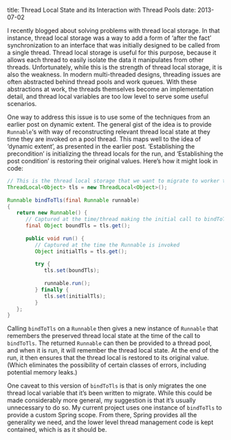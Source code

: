 title: Thread Local State and its Interaction with Thread Pools
date: 2013-07-02

I recently blogged about solving problems with thread local
storage. In that instance, thread local storage was a way to add a
form of ‘after the fact’ synchronization to an interface that was
initially designed to be called from a single thread.  Thread local
storage is useful for this purpose, because it allows each thread to
easily isolate the data it manipulates from other
threads. Unfortunately, while this is the strength of thread local
storage, it is also the weakness. In modern multi-threaded designs,
threading issues are often abstracted behind thread pools and work
queues. With these abstractions at work, the threads themselves become
an implementation detail, and thread local variables are too low level
to serve some useful scenarios.

One way to address this issue is to use some of the techniques from an
earlier post on dynamic extent. The general gist of the idea is to
provide `Runnable`‘s with way of reconstructing relevant thread local
state at they time they are invoked on a pool thread. This maps well
to the idea of ‘dynamic extent’, as presented in the earlier
post. ‘Establishing the precondition’ is initializing the thread
locals for the run, and ‘Establishing the post condition’ is restoring
their original values. Here’s how it might look in code:

```java
// This is the thread local storage that we want to migrate to worker threads.
ThreadLocal<Object> tls = new ThreadLocal<Object>();
 
Runnable bindToTls(final Runnable runnable)
{
   return new Runnable() {
      // Captured at the time/thread making the initial call to bindToTls
      final Object boundTls = tls.get();
 
      public void run() {
         // Captured at the time the Runnable is invoked
         Object initialTls = tls.get();
 
         try {
            tls.set(boundTls);
 
            runnable.run();
         } finally {
            tls.set(initialTls);
         }
   };
}
```

Calling `bindToTls` on a `Runnable` then gives a new instance of
`Runnable` that remembers the preserved thread local state at the time
of the call to `bindToTls`. The returned `Runnable` can then be provided
to a thread pool, and when it is run, it will remember the thread
local state. At the end of the run, it then ensures that the thread
local is restored to its original value. (Which eliminates the
possibility of certain classes of errors, including potential memory
leaks.)

One caveat to this version of `bindToTls` is that is only migrates the
one thread local variable that it’s been written to migrate. While
this could be made considerably more general, my suggestion is that
it’s usually unnecessary to do so. My current project uses one
instance of `bindToTls` to provide a custom Spring scope. From there,
Spring provides all the generality we need, and the lower level thread
management code is kept contained, which is as it should be.



